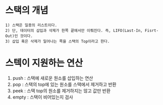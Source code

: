 # 스택의 개념

    1) 스택은 일종의 리스트이다.
    2) 단, 데이터의 삽입과 삭제가 한쪽 끝에서만 이뤄진다. 즉, LIFO(Last-In, Fisrt-Out)인 것이다.
    3) 삽입 혹은 삭제가 일어나는 쪽을 스택의 Top이라고 한다.

# 스텍이 지원하는 연산

  1) push : 스택에 새로운 원소를 삽입하는 연산
  2) pop : 스택의 top에 있는 원소를 스택에서 제거하고 반환
  3) peek : 스택 top의 원소를 제거하지는 않고 값만 반환
  4) empty : 스택이 비어있는지 검사

